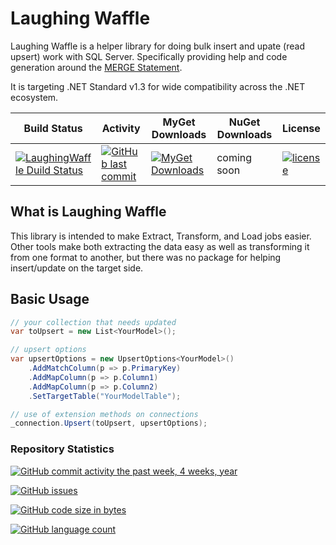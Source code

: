 # Laughing Waffle

Laughing Waffle is a helper library for doing bulk insert and upate (read upsert) work with SQL Server. Specifically providing help and code generation around the [MERGE Statement](https://docs.microsoft.com/en-us/sql/t-sql/statements/merge-transact-sql).

It is targeting .NET Standard v1.3 for wide compatibility across the .NET ecosystem.

| Build Status | Activity | MyGet Downloads | NuGet Downloads | License |
|---|---|---|---|---|
| [![LaughingWaffle Duild Status](https://www.myget.org/BuildSource/Badge/laughing-waffle?identifier=cfe06860-e514-4595-aeff-6bb1f7a2e974)](https://www.myget.org/feed/Packages/laughing-waffle) | [![GitHub last commit](https://img.shields.io/github/last-commit/fuzzzerd/laughing-waffle.svg?style=flat-square)]() | [![MyGet Downloads](https://img.shields.io/myget/laughing-waffle/dt/LaughingWaffle.svg?style=flat-square)](https://www.myget.org/feed/laughing-waffle/package/nuget/LaughingWaffle) | coming soon | [![license](https://img.shields.io/github/license/fuzzzerd/laughing-waffle.svg?style=flat-square)](https://github.com/fuzzzerd/laughing-waffle/blob/master/LICENSE) |

## What is Laughing Waffle

This library is intended to make Extract, Transform, and Load jobs easier. Other tools make both extracting the data easy as well as transforming it from one format to another, but there was no package for helping insert/update on the target side.

## Basic Usage

```csharp
// your collection that needs updated
var toUpsert = new List<YourModel>();

// upsert options
var upsertOptions = new UpsertOptions<YourModel>()
    .AddMatchColumn(p => p.PrimaryKey)
    .AddMapColumn(p => p.Column1)
    .AddMapColumn(p => p.Column2)
    .SetTargetTable("YourModelTable");

// use of extension methods on connections
_connection.Upsert(toUpsert, upsertOptions);
```

### Repository Statistics
[![GitHub commit activity the past week, 4 weeks, year](https://img.shields.io/github/commit-activity/y/fuzzzerd/laughing-waffle.svg?style=flat-square)]()

[![GitHub issues](https://img.shields.io/github/issues/fuzzzerd/laughing-waffle.svg?style=flat-square)]()

[![GitHub code size in bytes](https://img.shields.io/github/languages/code-size/fuzzzerd/laughing-waffle.svg?style=flat-square)]()

[![GitHub language count](https://img.shields.io/github/languages/count/fuzzzerd/laughing-waffle.svg?style=flat-square)]()